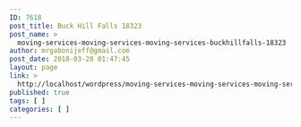 ```yaml
---
ID: 7618
post_title: Buck Hill Falls 18323
post_name: >
  moving-services-moving-services-moving-services-buckhillfalls-18323
author: mrgabonijeff@gmail.com
post_date: 2018-03-28 01:47:45
layout: page
link: >
  http://localhost/wordpress/moving-services-moving-services-moving-services-buckhillfalls-18323/
published: true
tags: [ ]
categories: [ ]
---
```

